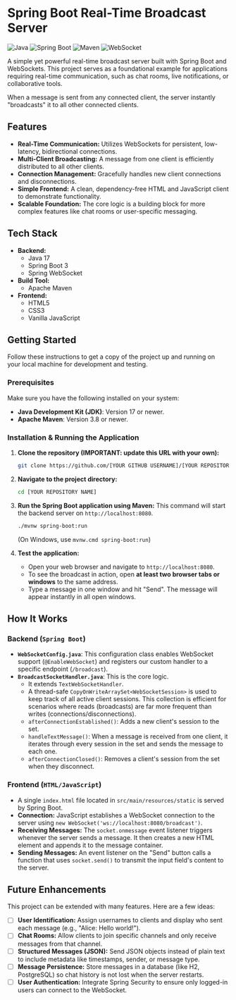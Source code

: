 # Spring Boot Real-Time Broadcast Server

![Java](https://img.shields.io/badge/Java-17+-ED8B00?style=for-the-badge&logo=openjdk&logoColor=white)
![Spring Boot](https://img.shields.io/badge/Spring_Boot-3.x-6DB33F?style=for-the-badge&logo=spring&logoColor=white)
![Maven](https://img.shields.io/badge/Maven-3.8+-C71A36?style=for-the-badge&logo=apache-maven&logoColor=white)
![WebSocket](https://img.shields.io/badge/WebSocket-Supported-blue?style=for-the-badge&logo=databricks&logoColor=white)

A simple yet powerful real-time broadcast server built with Spring Boot and WebSockets. This project serves as a foundational example for applications requiring real-time communication, such as chat rooms, live notifications, or collaborative tools.

When a message is sent from any connected client, the server instantly "broadcasts" it to all other connected clients.

## Features

- **Real-Time Communication:** Utilizes WebSockets for persistent, low-latency, bidirectional connections.
- **Multi-Client Broadcasting:** A message from one client is efficiently distributed to all other clients.
- **Connection Management:** Gracefully handles new client connections and disconnections.
- **Simple Frontend:** A clean, dependency-free HTML and JavaScript client to demonstrate functionality.
- **Scalable Foundation:** The core logic is a building block for more complex features like chat rooms or user-specific messaging.

## Tech Stack

- **Backend:**
    - Java 17
    - Spring Boot 3
    - Spring WebSocket
- **Build Tool:**
    - Apache Maven
- **Frontend:**
    - HTML5
    - CSS3
    - Vanilla JavaScript

## Getting Started

Follow these instructions to get a copy of the project up and running on your local machine for development and testing.

### Prerequisites

Make sure you have the following installed on your system:
- **Java Development Kit (JDK)**: Version 17 or newer.
- **Apache Maven**: Version 3.8 or newer.

### Installation & Running the Application

1.  **Clone the repository (IMPORTANT: update this URL with your own):**
    ```sh
    git clone https://github.com/[YOUR GITHUB USERNAME]/[YOUR REPOSITORY NAME].git
    ```

2.  **Navigate to the project directory:**
    ```sh
    cd [YOUR REPOSITORY NAME]
    ```

3.  **Run the Spring Boot application using Maven:**
    This command will start the backend server on `http://localhost:8080`.
    ```sh
    ./mvnw spring-boot:run
    ```
    (On Windows, use `mvnw.cmd spring-boot:run`)

4.  **Test the application:**
    - Open your web browser and navigate to `http://localhost:8080`.
    - To see the broadcast in action, open **at least two browser tabs or windows** to the same address.
    - Type a message in one window and hit "Send". The message will appear instantly in all open windows.

## How It Works

### Backend (`Spring Boot`)

- **`WebSocketConfig.java`**: This configuration class enables WebSocket support (`@EnableWebSocket`) and registers our custom handler to a specific endpoint (`/broadcast`).
- **`BroadcastSocketHandler.java`**: This is the core logic.
    - It extends `TextWebSocketHandler`.
    - A thread-safe `CopyOnWriteArraySet<WebSocketSession>` is used to keep track of all active client sessions. This collection is efficient for scenarios where reads (broadcasts) are far more frequent than writes (connections/disconnections).
    - `afterConnectionEstablished()`: Adds a new client's session to the set.
    - `handleTextMessage()`: When a message is received from one client, it iterates through every session in the set and sends the message to each one.
    - `afterConnectionClosed()`: Removes a client's session from the set when they disconnect.

### Frontend (`HTML/JavaScript`)

- A single `index.html` file located in `src/main/resources/static` is served by Spring Boot.
- **Connection:** JavaScript establishes a WebSocket connection to the server using `new WebSocket('ws://localhost:8080/broadcast')`.
- **Receiving Messages:** The `socket.onmessage` event listener triggers whenever the server sends a message. It then creates a new HTML element and appends it to the message container.
- **Sending Messages:** An event listener on the "Send" button calls a function that uses `socket.send()` to transmit the input field's content to the server.

## Future Enhancements

This project can be extended with many features. Here are a few ideas:

- [ ] **User Identification:** Assign usernames to clients and display who sent each message (e.g., "Alice: Hello world!").
- [ ] **Chat Rooms:** Allow clients to join specific channels and only receive messages from that channel.
- [ ] **Structured Messages (JSON):** Send JSON objects instead of plain text to include metadata like timestamps, sender, or message type.
- [ ] **Message Persistence:** Store messages in a database (like H2, PostgreSQL) so chat history is not lost when the server restarts.
- [ ] **User Authentication:** Integrate Spring Security to ensure only logged-in users can connect to the WebSocket.
